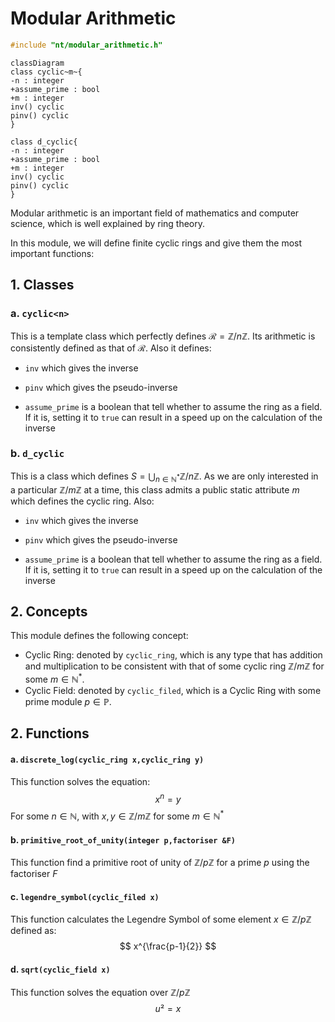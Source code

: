 # Modular Arithmetic

```c++
#include "nt/modular_arithmetic.h"
```

```mermaid
classDiagram
class cyclic~m~{
-n : integer
+assume_prime : bool
+m : integer
inv() cyclic
pinv() cyclic
}

class d_cyclic{
-n : integer
+assume_prime : bool
+m : integer
inv() cyclic
pinv() cyclic
}
```

Modular arithmetic is an important field of mathematics and computer science, which is well explained by ring theory.



In this module, we will define finite cyclic rings and give them the most important functions:

## 1. Classes

### a. `cyclic<n>`

This is a template class which perfectly defines $\mathcal{R}=\mathbb{Z}/n\mathbb{Z}.$ Its arithmetic is consistently defined as that of $\mathcal{R}.$ Also it defines:

- `inv` which gives the inverse
- `pinv` which gives the pseudo-inverse

- `assume_prime` is a boolean that tell whether to assume the ring as a field. If it is, setting it to `true` can result in a speed up on the calculation of the inverse

### b. `d_cyclic`

This is a  class which defines $S=\bigcup_{n\in\mathbb{N}^*}\mathbb{Z}/n\mathbb{Z}.$ As we are only interested in a particular $\mathbb{Z}/m\mathbb{Z}$ at a time, this class admits a public static attribute $m$ which defines the cyclic ring. Also:

- `inv` which gives the inverse
- `pinv` which gives the pseudo-inverse

- `assume_prime` is a boolean that tell whether to assume the ring as a field. If it is, setting it to `true` can result in a speed up on the calculation of the inverse

## 2. Concepts

This module defines the following concept:

- Cyclic Ring: denoted by `cyclic_ring`, which is any type that has addition and multiplication to be consistent with that of some cyclic ring $\mathbb{Z}/m\mathbb{Z}$ for some $m\in\mathbb{N}^*.$
- Cyclic Field: denoted by `cyclic_filed`, which is a Cyclic Ring with some prime module $p\in\mathbb{P}.$

## 2. Functions

#### a. `discrete_log(cyclic_ring x,cyclic_ring y)`

This function solves the equation:
$$
x^n=y
$$
For some $n\in\mathbb{N},$ with $x,y\in\mathbb{Z}/m\mathbb{Z}$ for some $m\in\mathbb{N}^*$ 

#### b. `primitive_root_of_unity(integer p,factoriser &F)`

This function find a primitive root of unity of $\mathbb{Z}/p\mathbb{Z}$ for a prime $p$ using the factoriser $F$

#### c. `legendre_symbol(cyclic_filed x)`

This function calculates the Legendre Symbol of some element $x\in\mathbb{Z}/p\mathbb{Z}$ defined as:
$$
x^{\frac{p-1}{2}}
$$

#### d. `sqrt(cyclic_field x)`

This function solves the equation over $\mathbb{Z}/p\mathbb{Z}$
$$
u²=x
$$